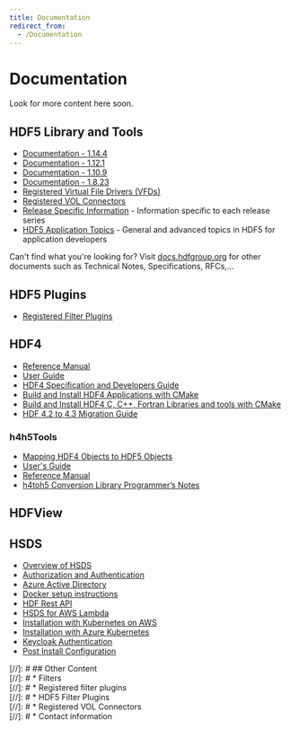 ```yaml
---
title: Documentation
redirect_from: 
  - /Documentation
---
```


# Documentation

Look for more content here soon.

## HDF5 Library and Tools 
* [Documentation - 1.14.4](https://docs.hdfgroup.org/hdf5/v1_14/v1_14_4/index.html)
* [Documentation - 1.12.1](https://docs.hdfgroup.org/hdf5/v1_12/index.html)
* [Documentation - 1.10.9](https://docs.hdfgroup.org/hdf5/v1_10/index.html)
* [Documentation - 1.8.23](https://docs.hdfgroup.org/hdf5/v1_8/index.html)
* [Registered Virtual File Drivers (VFDs)](/documentation/hdf5-docs/registered_virtual_file_drivers_vfds.html)
* [Registered VOL Connectors](/documentation/hdf5-docs/registered_vol_connectors.html)
* [Release Specific Information](hdf5-docs/release_specific_info.md) - Information specific to each release series
* [HDF5 Application Topics](hdf5-docs/hdf5_topics_list.md) - General and advanced topics in HDF5 for application developers

Can't find what you're looking for? Visit [docs.hdfgroup.org](https://docs.hdfgroup.org/hdf5/develop/index.html) for other documents such as Technical Notes, Specifications, RFCs,...

## HDF5 Plugins
* [Registered Filter Plugins](https://github.com/HDFGroup/hdf5_plugins/blob/master/docs/RegisteredFilterPlugins.md)

## HDF4 
* [Reference Manual](/documentation/hdf4-docs/HDF4_Reference_Manual.pdf)
* [User Guide](/documentation/hdf4-docs/HDF4_Users_Guide.pdf)
* [HDF4 Specification and Developers Guide](https://github.com/HDFGroup/hdf4doc/blob/master/DSpec/html_FM/DS.pdf) 
* [Build and Install HDF4 Applications with CMake](https://raw.githubusercontent.com/HDFGroup/hdf4/master/release_notes/USING_HDF4_CMake.txt)
* [Build and Install HDF4 C, C++, Fortran Libraries and tools with CMake](https://raw.githubusercontent.com/HDFGroup/hdf4/master/release_notes/INSTALL_CMake.txt)
* [HDF 4.2 to 4.3 Migration Guide](https://raw.githubusercontent.com/HDFGroup/hdf4/master/doc/HDF-4.2-to-4.3-migration.md) 

### h4h5Tools
* [Mapping HDF4 Objects to HDF5 Objects](https://docs.hdfgroup.org/archive/support/HDF5/doc/ADGuide/H4toH5Mapping.pdf) 
* [User's Guide](/documentation/h4h5tools-docs/h4toh5lib_UG.pdf)
* [Reference Manual](/documentation/h4h5tools-docs/h4toh5_Conversion_Library_API_Reference_Manual.pdf)
* [h4toh5 Conversion Library Programmer’s Notes](https://docs.hdfgroup.org/archive/support/ftp/HDF5/tools/h4toh5/src/unpacked/doc/H4H5ProgrammersNotes.pdf)
  
## HDFView 

## HSDS 
* [Overview of HSDS](https://www.hdfgroup.org/solutions/highly-scalable-data-service-hsds/) 
* [Authorization and Authentication](https://raw.githubusercontent.com/HDFGroup/hsds/master/docs/authorization.md)
* [Azure Active Directory](https://raw.githubusercontent.com/HDFGroup/hsds/master/docs/azure_ad_setup.md)
* [Docker setup instructions](https://raw.githubusercontent.com/HDFGroup/hsds/master/docs/setup_docker.md)
* [HDF Rest API](https://github.com/HDFGroup/hdf-rest-api/blob/master/README.md) 
* [HSDS for AWS Lambda](https://raw.githubusercontent.com/HDFGroup/hsds/master/docs/aws_lambda_setup.md)
* [Installation with Kubernetes on AWS](https://raw.githubusercontent.com/HDFGroup/hsds/master/docs/kubernetes_install_azure.md)
* [Installation with Azure Kubernetes](https://raw.githubusercontent.com/HDFGroup/hsds/master/docs/kubernetes_install_azure.md)
* [Keycloak Authentication](https://raw.githubusercontent.com/HDFGroup/hsds/master/docs/keycloak_setup.md)
* [Post Install Configuration](https://raw.githubusercontent.com/HDFGroup/hsds/master/docs/post_install.md)

[//]: # ## Other Content  
[//]: # * Filters  
[//]: # * Registered filter plugins  
[//]: # * HDF5 Filter Plugins  
[//]: # * Registered VOL Connectors   
[//]: # * Contact information   
